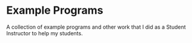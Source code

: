 # Example Programs
A collection of example programs and other work that I did as a Student Instructor to help my students.
